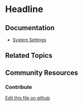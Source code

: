 # Headline

## Documentation

* [System Settings](https://learn.liferay.com/dxp/7.x/en/system-administration/system-settings/system-settings.html)

## Related Topics


## Community Resources


### Contribute

[Edit this file on github](https://github.com/olafk/controlpanel-documentation-docs/blob/master/md/73en/com_liferay_configuration_admin_web_portlet_SystemSettingsPortlet/com.liferay.site.navigation.language.web.internal.configuration.SiteNavigationLanguagePortletInstanceConfiguration.md)
